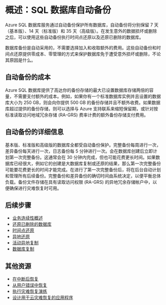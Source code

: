 <properties
   pageTitle="云业务连续性 - SQL 数据库的内置备份 | Azure"
   description="了解 SQL 数据库的内置备份，借助该备份可将 Azure SQL 数据库回滚到以前的时间点，或者将数据库复制到地理区域中的新数据库（最多 35 天）。"
   services="sql-database"
   documentationCenter=""
   authors="carlrabeler"
   manager="jhubbard"
   editor="monicar"/>

<tags
   ms.service="sql-database"
   ms.date="06/16/2016"
   wacn.date="07/11/2016"/>

# 概述：SQL 数据库自动备份

Azure SQL 数据库服务通过自动备份保护所有数据库，自动备份将分别保留 7 天（基本版）、14 天（标准版）和 35 天（高级版）。在发生意外的数据损坏或删除之后，可以使用这些自动备份执行时间点还原以及还原已删除的数据库。

数据库备份是自动采用的，不需要选择加入和收取额外的费用。这些自动备份和时间点还原提供零成本、零管理的方式来保护数据库免于遭受意外损坏或删除，不论其原因是什么。

## 自动备份的成本

Azure SQL 数据库提供了高达你的备份存储的最大已设置数据库存储两倍的容量，不需要支付额外的成本。例如，如果你有一个标准数据库实例并且设置的数据库大小为 250 GB，则会向你提供 500 GB 的备份存储并且不额外收费。如果数据库超过提供的备份存储，则可以选择与 Azure 支持联系来缩短保留期，或针对按标准读取访问地域冗余存储 (RA-GRS) 费率计费的额外备份存储支付费用。

## 自动备份的详细信息

基本版、标准版和高级版的数据库全都受自动备份保护。完整备份每周进行一次，差异备份每天进行一次，日志备份每 5 分钟进行一次。会在数据库创建后立即计划第一次完整备份。这通常会在 30 分钟内完成，但也可能花费更长时间。如果数据库已经很大，例如它的创建是大数据库复制或还原的结果，那么第一次完整备份可能要花费更长的时间才能完成。在进行了第一次完整备份后，将在后台自动计划和管理所有后续备份。完整备份和差异备份的确切时间由系统决定，以便平衡总体负载。备份文件存储在具有读取访问权限 (RA-GRS) 的异地冗余存储帐户中，以便确保进行灾难恢复时可用。

## 后续步骤

- [业务连续性概述](/documentation/articles/sql-database-business-continuity)
- [还原已删除的数据库](/documentation/articles/sql-database-restore-deleted-database)
- [时间点还原](/documentation/articles/sql-database-point-in-time-restore)
- [异地还原](/documentation/articles/sql-database-geo-restore)
- [活动异地复制](/documentation/articles/sql-database-geo-replication-overview)
- [数据库复制](/documentation/articles/sql-database-copy)

## 其他资源

- [在中断后恢复](/documentation/articles/sql-database-disaster-recovery)
- [从用户错误中恢复](/documentation/articles/sql-database-user-error-recovery)
- [执行灾难恢复演练](/documentation/articles/sql-database-disaster-recovery-drills)
- [设计用于云灾难恢复的应用程序](/documentation/articles/sql-database-designing-cloud-solutions-for-disaster-recovery)

<!---HONumber=Mooncake_0704_2016-->